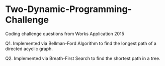 # Two-Dynamic-Programming-Challenge

Coding challenge questions from Works Application 2015

Q1. Implemented via Bellman-Ford Algorithm to find the longest path of a directed acyclic graph.

Q2. Implemented via Breath-First Search to find the shortest path in a tree.
